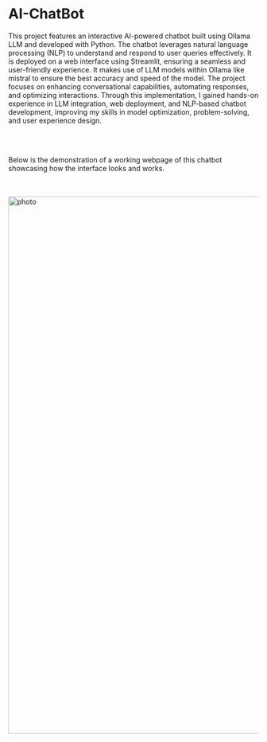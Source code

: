 # AI-ChatBot
This project features an interactive AI-powered chatbot built using Ollama LLM and developed with Python. The chatbot leverages natural language processing (NLP) to understand and respond to user queries effectively. It is deployed on a web interface using Streamlit, ensuring a seamless and user-friendly experience. It makes use of LLM models within Ollama like mistral to ensure the best accuracy and speed of the model. The project focuses on enhancing conversational capabilities, automating responses, and optimizing interactions. Through this implementation, I gained hands-on experience in LLM integration, web deployment, and NLP-based chatbot development, improving my skills in model optimization, problem-solving, and user experience design.

<br>
<br>

Below is the demonstration of a working webpage of this chatbot showcasing how the interface looks and works.

<br>
<br>


<img width="1920" height="1080" alt="photo" src="https://github.com/user-attachments/assets/d7dea46f-1177-49eb-af01-addf094a9a92" />
